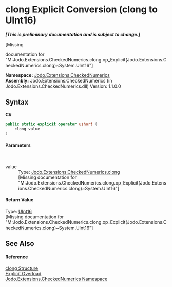 # clong&nbsp;Explicit Conversion (clong to UInt16)
 _**\[This is preliminary documentation and is subject to change.\]**_

\[Missing <summary> documentation for "M:Jodo.Extensions.CheckedNumerics.clong.op_Explicit(Jodo.Extensions.CheckedNumerics.clong)~System.UInt16"\]

**Namespace:**&nbsp;<a href="N_Jodo_Extensions_CheckedNumerics">Jodo.Extensions.CheckedNumerics</a><br />**Assembly:**&nbsp;Jodo.Extensions.CheckedNumerics (in Jodo.Extensions.CheckedNumerics.dll) Version: 1.1.0.0

## Syntax

**C#**<br />
``` C#
public static explicit operator ushort (
	clong value
)
```


#### Parameters
&nbsp;<dl><dt>value</dt><dd>Type: <a href="T_Jodo_Extensions_CheckedNumerics_clong">Jodo.Extensions.CheckedNumerics.clong</a><br />\[Missing <param name="value"/> documentation for "M:Jodo.Extensions.CheckedNumerics.clong.op_Explicit(Jodo.Extensions.CheckedNumerics.clong)~System.UInt16"\]</dd></dl>

#### Return Value
Type: <a href="https://docs.microsoft.com/dotnet/api/system.uint16" target="_blank" rel="noopener noreferrer">UInt16</a><br />\[Missing <returns> documentation for "M:Jodo.Extensions.CheckedNumerics.clong.op_Explicit(Jodo.Extensions.CheckedNumerics.clong)~System.UInt16"\]

## See Also


#### Reference
<a href="T_Jodo_Extensions_CheckedNumerics_clong">clong Structure</a><br /><a href="Overload_Jodo_Extensions_CheckedNumerics_clong_op_Explicit">Explicit Overload</a><br /><a href="N_Jodo_Extensions_CheckedNumerics">Jodo.Extensions.CheckedNumerics Namespace</a><br />